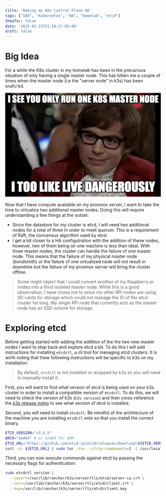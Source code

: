 ```yaml
---
title: 'Making my K8s Control Plane HA'
tags: ["SRE", "Kubernetes", "HA", "homelab", "etcd"]
ShowToc: false
date: '2025-02-23T21:10:27-05:00'
draft: false
---
```


# Big Idea

For a while the K8s cluster in my homelab has been in the precarious situation of only having a single master node. This has bitten me a couple of times when the master node (i.e the "server node" in k3s) has been snafu'ed.

![meme](./images/meme.png)

Now that I have compute available on my proxmox server, I want to take the time to virtualize two additional master nodes. Doing this will require understanding a few things at the outset:
- Since the datastore for my cluster is etcd, I will need two additional nodes for a total of three in order to meet quorum. This is a requirement of Raft, the concensus algorithm used by etcd.
- I get a bit closer to a HA configutration with the addition of these nodes, however, two of them being on one machine is less than ideal. With three master nodes, the cluster can handle the failure of one master node. This means that the failure of my physical master node (bondsmith) or the failure of one virtualized node will not result in downtime but the failure of my proxmox server will bring the cluster offline.

> Some might object that I could convert another of my Raspberry pi nodes into a third isolated master node. While this is a good observation, I have chose not to since my other RPi nodes are using SD cards for storage which could not manage the IO of the etcd cluster for long. My single RPi node that currently acts as the master node has an SSD volume for storage.

# Exploring etcd

Before getting started with adding the addition of the the two new master nodes I want to step back and explore etcd a bit. To do this I will add instructions for installing `etcdctl`, a cli tool for managing etcd clusters. It is wirth noting that thew following instructions will be specific to k3s on my installation.

> By default, `etcdctl` is not installed or wrapped by k3s so you will need to manually install it.

First, you will want to find what version of etcd is being used on your k3s cluster in order to install a compatible version of `etcdctl`. To do this, we will need to check the version of k3s (`k3s version`) and then cross-reference the [k3s release notes](https://docs.k3s.io/release-notes/v1.32.X) to see what version of etcd is installed.

Second, you will need to install `etcdctl`. Be mindful of the architecture of the machine you are installing `etcdctl` onto so that you install the correct binary.
```bash
ETCD_VERSION="v3.5.5"
ARCH="amd64" # or arm64 for ARM 
ETCD_URL="https://github.com/etcd-io/etcd/releases/download/${ETCD_VERSION}/etcd-${ETCD_VERSION}-linux-${ARCH}.tar.gz"
curl -sL ${ETCD_URL} | sudo tar -zxv --strip-components=1 -C /usr/local/bin
```

Third, you can now execute commands against etcd by passing the necessary flags for authentication:
```bash
sudo etcdctl version \
  --cacert=/var/lib/rancher/k3s/server/tls/etcd/server-ca.crt \
  --cert=/var/lib/rancher/k3s/server/tls/etcd/client.crt \
  --key=/var/lib/rancher/k3s/server/tls/etcd/client.key
```

